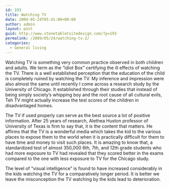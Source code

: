 ```yaml
---
id: 193
title: Watching TV
date: 2009-05-24T05:41:00+00:00
author: admin
layout: post
guid: http://www.stonetabletsitedesign.com/?p=193
permalink: /2009/05/24/watching-tv-2/
categories:
  - General living
---
```

Watching TV is something very common practice observed in both children and adults. We term as the &#8220;idiot Box&#8221; certifying the ill effects of watching the TV. There is a well established perception that the education of the child is completely ruined by watching the TV. My inference and impression were also almost the same until recently I come across a research study by the University of Chicago. It established through their studies that instead of being simply society&#8217;s whipping boy and the root cause of all cultural evils, Teh TV might actually increase the test scores of the children in disadvantaged homes. 

The TV if used properly can serve as the best source a lot of positive information. After 25 years of research, Alethea Huston professor of University of Texas is firm to say that, it is the content that matters. He affirms that the TV is a wonderful media which takes the kid to the various places to expose them to the world when it is practically difficult for them to have time and money to visit such places. It is amazing to know that, a standardized test of almost 350,000 6th, 7th, and 12th grade students who had more exposure to TV had revealed that they scored better in the exams compared to the one with less exposure to TV for the Chicago study. 

The level of &#8220;visual intelligence&#8221; is found to have increased considerably in the kids watching the TV for a comparatively longer period. It is better we leave the misconception the TV watching by the kids lead to deterioration.